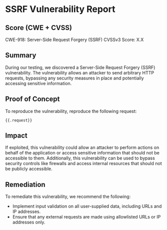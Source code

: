 # SSRF Vulnerability Report

## Score (CWE + CVSS)

CWE-918: Server-Side Request Forgery (SSRF)
CVSSv3 Score: X.X

## Summary

During our testing, we discovered a Server-Side Request Forgery (SSRF) vulnerability. The vulnerability allows an attacker to send arbitrary HTTP requests, bypassing any security measures in place and potentially accessing sensitive information.

## Proof of Concept

To reproduce the vulnerability, reproduce the following request:

```http
{{.request}}
```

## Impact

If exploited, this vulnerability could allow an attacker to perform actions on behalf of the application or access sensitive information that should not be accessible to them. Additionally, this vulnerability can be used to bypass security controls like firewalls and access internal resources that should not be publicly accessible.

## Remediation

To remediate this vulnerability, we recommend the following:

- Implement input validation on all user-supplied data, including URLs and IP addresses.
- Ensure that any external requests are made using allowlisted URLs or IP addresses only.
